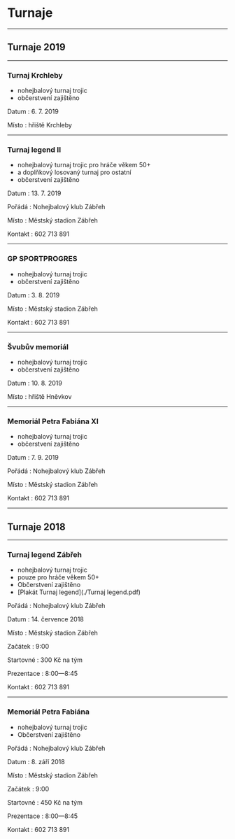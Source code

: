 # Turnaje #

---

## Turnaje 2019 ##

---

### Turnaj Krchleby ###
- nohejbalový turnaj trojic
- občerstvení zajištěno 

Datum
: 6\. 7\. 2019

Místo
: hřiště Krchleby

---

### Turnaj legend II ###
- nohejbalový turnaj trojic pro hráče věkem 50+
- a doplňkový losovaný turnaj pro ostatní
- občerstvení zajištěno 

Datum
: 13\. 7\. 2019

Pořádá
: Nohejbalový klub Zábřeh

Místo
: Městský stadion Zábřeh

Kontakt
: 602 713 891

---

### GP SPORTPROGRES ###
- nohejbalový turnaj trojic
- občerstvení zajištěno 

Datum
: 3\. 8\. 2019

Místo
: Městský stadion Zábřeh

Kontakt
: 602 713 891

---

### Švubův memoriál ###
- nohejbalový turnaj trojic
- občerstvení zajištěno 

Datum
: 10\. 8\. 2019

Místo
: hřiště Hněvkov

---

### Memoriál Petra Fabiána XI ###
- nohejbalový turnaj trojic
- občerstvení zajištěno 

Datum
: 7\. 9\. 2019

Pořádá
: Nohejbalový klub Zábřeh

Místo
: Městský stadion Zábřeh

Kontakt
: 602 713 891

---

## Turnaje 2018 ##

---

### Turnaj legend Zábřeh ###
- nohejbalový turnaj trojic
- pouze pro hráče věkem 50+ 
- Občerstvení zajištěno 
- [Plakát Turnaj legend](\./Turnaj legend\.pdf)

Pořádá
: Nohejbalový klub Zábřeh

Datum
: 14\. července 2018

Místo
: Městský stadion Zábřeh 

Začátek
: 9:00 

Startovné
: 300 Kč na tým 

Prezentace
: 8:00—8:45 

Kontakt
: 602 713 891

---

### Memoriál Petra Fabiána 
- nohejbalový turnaj trojic
- Občerstvení zajištěno 

Pořádá
: Nohejbalový klub Zábřeh

Datum
: 8\. září 2018

Místo
: Městský stadion Zábřeh 

Začátek
: 9:00 

Startovné
: 450 Kč na tým 

Prezentace
: 8:00—8:45 

Kontakt
: 602 713 891

